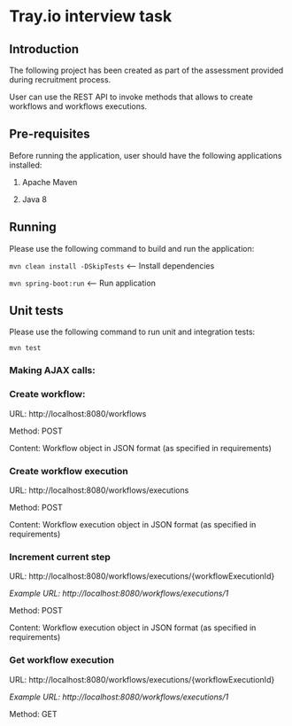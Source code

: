 # Tray.io interview task

## Introduction
The following project has been created as part of the assessment provided during recruitment process.

User can use the REST API to invoke methods that allows to create workflows and workflows executions.

## Pre-requisites
Before running the application, user should have the following applications installed:

1. Apache Maven

2. Java 8

## Running
Please use the following command to build and run the application:

```mvn clean install -DSkipTests``` <-- Install dependencies

```mvn spring-boot:run``` <-- Run application

## Unit tests
Please use the following command to run unit and integration tests:

```mvn test```

### Making AJAX calls:
### Create workflow:

URL: http://localhost:8080/workflows

Method: POST

Content: Workflow object in JSON format (as specified in requirements)

### Create workflow execution

URL: http://localhost:8080/workflows/executions

Method: POST

Content: Workflow execution object in JSON format (as specified in requirements)

### Increment current step

URL: http://localhost:8080/workflows/executions/{workflowExecutionId}

_Example URL: http://localhost:8080/workflows/executions/1_

Method: POST

Content: Workflow execution object in JSON format (as specified in requirements)

### Get workflow execution

URL: http://localhost:8080/workflows/executions/{workflowExecutionId}

_Example URL: http://localhost:8080/workflows/executions/1_

Method: GET
